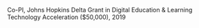 Co-PI, Johns Hopkins Delta Grant in Digital Education & Learning Technology Acceleration (\$50,000), 2019